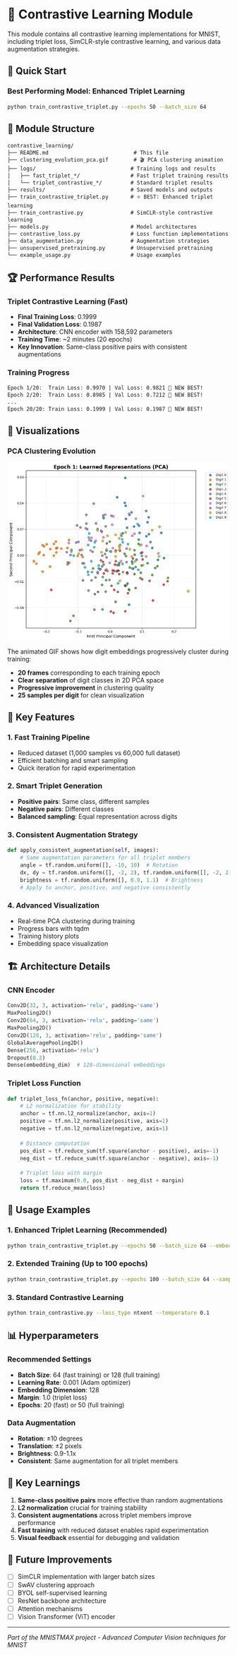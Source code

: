 # 🎯 Contrastive Learning Module

This module contains all contrastive learning implementations for MNIST, including triplet loss, SimCLR-style contrastive learning, and various data augmentation strategies.

## 🚀 Quick Start

### Best Performing Model: Enhanced Triplet Learning
```bash
python train_contrastive_triplet.py --epochs 50 --batch_size 64
```

## 📁 Module Structure

```
contrastive_learning/
├── README.md                           # This file
├── clustering_evolution_pca.gif        # 🎬 PCA clustering animation
├── logs/                              # Training logs and results
│   ├── fast_triplet_*/                # Fast triplet training results
│   └── triplet_contrastive_*/         # Standard triplet results
├── results/                           # Saved models and outputs
├── train_contrastive_triplet.py       # ⭐ BEST: Enhanced triplet learning
├── train_contrastive.py               # SimCLR-style contrastive learning
├── models.py                          # Model architectures
├── contrastive_loss.py                # Loss function implementations
├── data_augmentation.py               # Augmentation strategies
├── unsupervised_pretraining.py        # Unsupervised pretraining
└── example_usage.py                   # Usage examples
```

## 🏆 Performance Results

### Triplet Contrastive Learning (Fast)
- **Final Training Loss**: 0.1999
- **Final Validation Loss**: 0.1987
- **Architecture**: CNN encoder with 158,592 parameters
- **Training Time**: ~2 minutes (20 epochs)
- **Key Innovation**: Same-class positive pairs with consistent augmentations

### Training Progress
```
Epoch 1/20:  Train Loss: 0.9970 | Val Loss: 0.9821 🌟 NEW BEST!
Epoch 2/20:  Train Loss: 0.8985 | Val Loss: 0.7212 🌟 NEW BEST!
...
Epoch 20/20: Train Loss: 0.1999 | Val Loss: 0.1987 🌟 NEW BEST!
```

## 🎨 Visualizations

### PCA Clustering Evolution
![PCA Clustering Evolution](clustering_evolution_pca.gif)

The animated GIF shows how digit embeddings progressively cluster during training:
- **20 frames** corresponding to each training epoch
- **Clear separation** of digit classes in 2D PCA space
- **Progressive improvement** in clustering quality
- **25 samples per digit** for clean visualization

## 🔧 Key Features

### 1. **Fast Training Pipeline**
- Reduced dataset (1,000 samples vs 60,000 full dataset)
- Efficient batching and smart sampling
- Quick iteration for rapid experimentation

### 2. **Smart Triplet Generation**
- **Positive pairs**: Same class, different samples
- **Negative pairs**: Different classes
- **Balanced sampling**: Equal representation across digits

### 3. **Consistent Augmentation Strategy**
```python
def apply_consistent_augmentation(self, images):
    # Same augmentation parameters for all triplet members
    angle = tf.random.uniform([], -10, 10)  # Rotation
    dx, dy = tf.random.uniform([], -2, 2), tf.random.uniform([], -2, 2)  # Translation
    brightness = tf.random.uniform([], 0.9, 1.1)  # Brightness
    # Apply to anchor, positive, and negative consistently
```

### 4. **Advanced Visualization**
- Real-time PCA clustering during training
- Progress bars with tqdm
- Training history plots
- Embedding space visualization

## 🏗️ Architecture Details

### CNN Encoder
```python
Conv2D(32, 3, activation='relu', padding='same')
MaxPooling2D()
Conv2D(64, 3, activation='relu', padding='same') 
MaxPooling2D()
Conv2D(128, 3, activation='relu', padding='same')
GlobalAveragePooling2D()
Dense(256, activation='relu')
Dropout(0.2)
Dense(embedding_dim)  # 128-dimensional embeddings
```

### Triplet Loss Function
```python
def triplet_loss_fn(anchor, positive, negative):
    # L2 normalization for stability
    anchor = tf.nn.l2_normalize(anchor, axis=1)
    positive = tf.nn.l2_normalize(positive, axis=1)
    negative = tf.nn.l2_normalize(negative, axis=1)
    
    # Distance computation
    pos_dist = tf.reduce_sum(tf.square(anchor - positive), axis=-1)
    neg_dist = tf.reduce_sum(tf.square(anchor - negative), axis=-1)
    
    # Triplet loss with margin
    loss = tf.maximum(0.0, pos_dist - neg_dist + margin)
    return tf.reduce_mean(loss)
```

## 🚀 Usage Examples

### 1. Enhanced Triplet Learning (Recommended)
```bash
python train_contrastive_triplet.py --epochs 50 --batch_size 64 --embedding_dim 128
```

### 2. Extended Training (Up to 100 epochs)
```bash
python train_contrastive_triplet.py --epochs 100 --batch_size 64 --samples_per_class 200
```

### 3. Standard Contrastive Learning
```bash
python train_contrastive.py --loss_type ntxent --temperature 0.1
```

## 📊 Hyperparameters

### Recommended Settings
- **Batch Size**: 64 (fast training) or 128 (full training)
- **Learning Rate**: 0.001 (Adam optimizer)
- **Embedding Dimension**: 128
- **Margin**: 1.0 (triplet loss)
- **Epochs**: 20 (fast) or 50 (full training)

### Data Augmentation
- **Rotation**: ±10 degrees
- **Translation**: ±2 pixels
- **Brightness**: 0.9-1.1x
- **Consistent**: Same augmentation for all triplet members

## 🎯 Key Learnings

1. **Same-class positive pairs** more effective than random augmentations
2. **L2 normalization** crucial for training stability
3. **Consistent augmentations** across triplet members improve performance
4. **Fast training** with reduced dataset enables rapid experimentation
5. **Visual feedback** essential for debugging and validation

## 🔮 Future Improvements

- [ ] SimCLR implementation with larger batch sizes
- [ ] SwAV clustering approach
- [ ] BYOL self-supervised learning
- [ ] ResNet backbone architecture
- [ ] Attention mechanisms
- [ ] Vision Transformer (ViT) encoder

---

*Part of the MNISTMAX project - Advanced Computer Vision techniques for MNIST*
